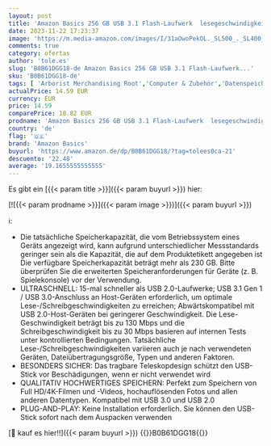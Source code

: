 ```yaml
---
layout: post
title: 'Amazon Basics 256 GB USB 3.1 Flash-Laufwerk  lesegeschwindigkeit von bis zu 130 Mbit/s  Schwarz'
date: 2023-11-22 17:23:37
image: 'https://m.media-amazon.com/images/I/31aOwoPekOL._SL500_._SL400_.jpg'
comments: true
category: ofertas
author: 'tole.es'
slug: 'B0B61DGG18-de Amazon Basics 256 GB USB 3.1 Flash-Laufwerk...'
sku: 'B0B61DGG18-de'
tags: [ 'Arborist Merchandising Root','Computer & Zubehör','Datenspeicher','Externe Datenspeicher','Self Service','Special Features Stores','Speicherkarten & USB-Sticks','USB-Sticks','a4cbee59-f823-40fe-831a-7de64f655f6f_0','a4cbee59-f823-40fe-831a-7de64f655f6f_9901','amazon basics','🇩🇪', ]
actualPrice: 14.59 EUR
currency: EUR
price: 14.59
comparePrice: 18.82 EUR
prodname: 'Amazon Basics 256 GB USB 3.1 Flash-Laufwerk  lesegeschwindigkeit von bis zu 130 Mbit/s  Schwarz'
country: 'de'
flag: '🇩🇪'
brand: 'Amazon Basics'
buyurl: 'https://www.amazon.de/dp/B0B61DGG18/?tag=tolees0ca-21'
descuento: '22.48'
average: '19.1655555555555'
---
```


Es gibt ein [{{< param title >}}]({{< param buyurl >}}) hier:

[![{{< param prodname >}}]({{< param image >}})]({{< param buyurl >}})

ℹ️:

- Die tatsächliche Speicherkapazität, die vom Betriebssystem eines Geräts angezeigt wird, kann aufgrund unterschiedlicher Messstandards geringer sein als die Kapazität, die auf dem Produktetikett angegeben ist Die verfügbare Speicherkapazität beträgt mehr als 230 GB. Bitte überprüfen Sie die erweiterten Speicheranforderungen für Geräte (z. B. Spielekonsole) vor der Verwendung.
- ULTRASCHNELL: 15-mal schneller als USB 2.0-Laufwerke; USB 3.1 Gen 1 / USB 3.0-Anschluss an Host-Geräten erforderlich, um optimale Lese-/Schreibgeschwindigkeiten zu erreichen; Abwärtskompatibel mit USB 2.0-Host-Geräten bei geringerer Geschwindigkeit. Die Lese-Geschwindigkeit beträgt bis zu 130 Mbps und die Schreibgeschwindigkeit bis zu 30 Mbps basieren auf internen Tests unter kontrollierten Bedingungen. Tatsächliche Lese-/Schreibgeschwindigkeiten variieren auch je nach verwendeten Geräten, Dateiübertragungsgröße, Typen und anderen Faktoren.
- BESONDERS SICHER: Das tragbare Teleskopdesign schützt den USB-Stick vor Beschädigungen, wenn er nicht verwendet wird
- QUALITATIV HOCHWERTIGES SPEICHERN: Perfekt zum Speichern von Full HD/4K-Filmen und -Videos, hochauflösenden Fotos und allen anderen Datentypen. Kompatibel mit USB 3.0 und USB 2.0
- PLUG-AND-PLAY: Keine Installation erforderlich. Sie können den USB-Stick sofort nach dem Auspacken verwenden

[🛒 kauf es hier!!]({{< param buyurl >}})
{{<world>}}B0B61DGG18{{</world>}}
